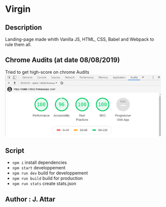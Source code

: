 # Virgin

## Description

Landing-page made whith Vanilla JS, HTML, CSS, Babel and Webpack to rule them all.

## Chrome Audits (at date 08/08/2019) 

Tried to get high-score on chrome Audits 
![chrome audits](/audit-perf.png)

## Script

- `npm i` install dependencies
- `npm start` developpement
- `npm run dev` build for developpement
- `npm run build` build for production
- `npm run stats` create stats.json

## Author : J. Attar
